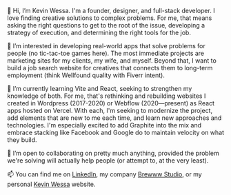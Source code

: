 👋 Hi, I’m Kevin Wessa. I'm a founder, designer, and full-stack developer. I love finding creative solutions to complex problems. For me, that means asking the right questions to get to the root of the issue, developing a strategy of execution, and determining the right tools for the job. 

👀 I’m interested in developing real-world apps that solve problems for people (no tic-tac-toe games here). The most immediate projects are marketing sites for my clients, my wife, and myself. Beyond that, I want to build a job search website for creatives that connects them to long-term employment (think Wellfound quality with Fiverr intent). 

🌱 I’m currently learning Vite and React, seeking to strengthen my knowledge of both. For me, that's rethinking and rebuilding websites I created in Wordpress (2017-2020) or Webflow (2020—present) as React apps hosted on Vercel. With each, I'm seeking to modernize the project, add elements that are new to me each time, and learn new approaches and technologies. I'm especially excited to add Graphite into the mix and embrace stacking like Facebook and Google do to maintain velocity on what they build. 

💞️ I’m open to collaborating on pretty much anything, provided the problem we're solving will actually help people (or attempt to, at the very least).

📫 You can find me on [LinkedIn](https://www.linkedin.com/in/kjwessa/), my company [Brewww Studio](https://brewww.studio), or my personal [Kevin Wessa](https://www.kevinwessa.com) website. 
